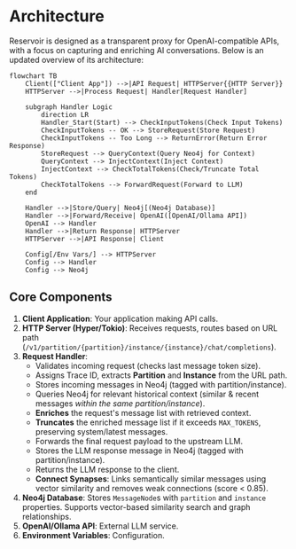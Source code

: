 # Architecture

Reservoir is designed as a transparent proxy for OpenAI-compatible APIs, with a focus on capturing and enriching AI conversations. Below is an updated overview of its architecture:

```mermaid
flowchart TB
    Client(["Client App"]) -->|API Request| HTTPServer{{HTTP Server}}
    HTTPServer -->|Process Request| Handler[Request Handler]

    subgraph Handler Logic
        direction LR
        Handler_Start(Start) --> CheckInputTokens(Check Input Tokens)
        CheckInputTokens -- OK --> StoreRequest(Store Request)
        CheckInputTokens -- Too Long --> ReturnError(Return Error Response)
        StoreRequest --> QueryContext(Query Neo4j for Context)
        QueryContext --> InjectContext(Inject Context)
        InjectContext --> CheckTotalTokens(Check/Truncate Total Tokens)
        CheckTotalTokens --> ForwardRequest(Forward to LLM)
    end

    Handler -->|Store/Query| Neo4j[(Neo4j Database)]
    Handler -->|Forward/Receive| OpenAI([OpenAI/Ollama API])
    OpenAI --> Handler
    Handler -->|Return Response| HTTPServer
    HTTPServer -->|API Response| Client

    Config[/Env Vars/] --> HTTPServer
    Config --> Handler
    Config --> Neo4j
```

## Core Components

1. **Client Application**: Your application making API calls.
2. **HTTP Server (Hyper/Tokio)**: Receives requests, routes based on URL path (`/v1/partition/{partition}/instance/{instance}/chat/completions`).
3. **Request Handler**:
    - Validates incoming request (checks last message token size).
    - Assigns Trace ID, extracts **Partition** and **Instance** from the URL path.
    - Stores incoming messages in Neo4j (tagged with partition/instance).
    - Queries Neo4j for relevant historical context (similar & recent messages *within the same partition/instance*).
    - **Enriches** the request's message list with retrieved context.
    - **Truncates** the enriched message list if it exceeds `MAX_TOKENS`, preserving system/latest messages.
    - Forwards the final request payload to the upstream LLM.
    - Stores the LLM response message in Neo4j (tagged with partition/instance).
    - Returns the LLM response to the client.
    - **Connect Synapses**: Links semantically similar messages using vector similarity and removes weak connections (score < 0.85).
4. **Neo4j Database**: Stores `MessageNode`s with `partition` and `instance` properties. Supports vector-based similarity search and graph relationships.
5. **OpenAI/Ollama API**: External LLM service.
6. **Environment Variables**: Configuration.